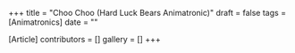 +++
title = "Choo Choo (Hard Luck Bears Animatronic)"
draft = false
tags = [Animatronics]
date = ""

[Article]
contributors = []
gallery = []
+++